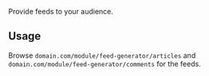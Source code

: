 Provide feeds to your audience.


Usage
-----

Browse `domain.com/module/feed-generator/articles` and `domain.com/module/feed-generator/comments` for the feeds.
